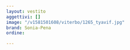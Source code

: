 ```yaml
---
layout: vestito
aggettivi: []
image: "/v1581501608/viterbo/1265_tyavif.jpg"
brand: Sonia-Pena
ordine: 

---
```

